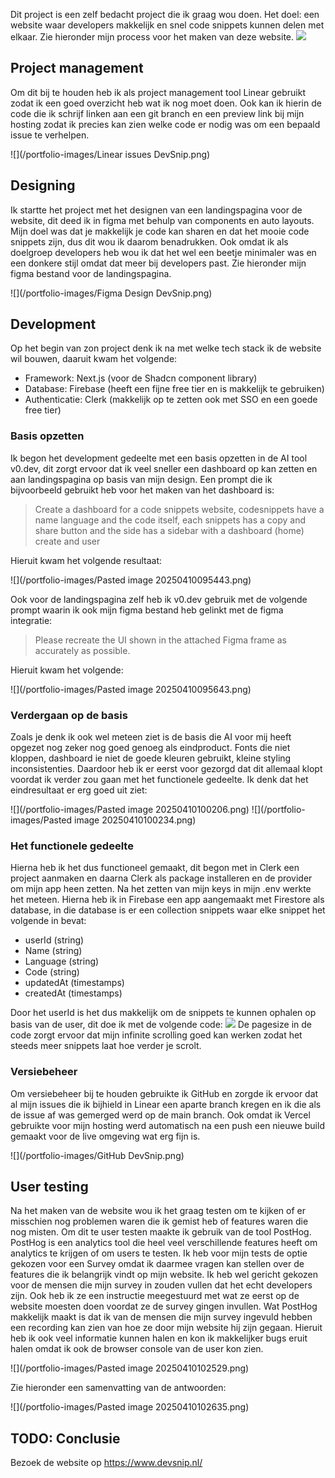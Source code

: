 Dit project is een zelf bedacht project die ik graag wou doen. Het doel: een website waar developers makkelijk en snel code snippets kunnen delen met elkaar. Zie hieronder mijn process voor het maken van deze website.
![](/portfolio-images/Process.png)
## Project management
Om dit bij te houden heb ik als project management tool Linear gebruikt zodat ik een goed overzicht heb wat ik nog moet doen. Ook kan ik hierin de code die ik schrijf linken aan een git branch en een preview link bij mijn hosting zodat ik precies kan zien welke code er nodig was om een bepaald issue te verhelpen.

![](/portfolio-images/Linear issues DevSnip.png)

## Designing
Ik startte het project met het designen van een landingspagina voor de website, dit deed ik in figma met behulp van components en auto layouts. Mijn doel was dat je makkelijk je code kan sharen en dat het mooie code snippets zijn, dus dit wou ik daarom benadrukken. Ook omdat ik als doelgroep developers heb wou ik dat het wel een beetje minimaler was en een donkere stijl omdat dat meer bij developers past. Zie hieronder mijn figma bestand voor de landingspagina.

![](/portfolio-images/Figma Design DevSnip.png)

## Development
Op het begin van zon project denk ik na met welke tech stack ik de website wil bouwen, daaruit kwam het volgende:
- Framework: Next.js (voor de Shadcn component library)
- Database: Firebase (heeft een fijne free tier en is makkelijk te gebruiken)
- Authenticatie: Clerk (makkelijk op te zetten ook met SSO en een goede free tier)
### Basis opzetten
Ik begon het development gedeelte met een basis opzetten in de AI tool v0.dev, dit zorgt ervoor dat ik veel sneller een dashboard op kan zetten en aan landingspagina op basis van mijn design. Een prompt die ik bijvoorbeeld gebruikt heb voor het maken van het dashboard is:

> Create a dashboard for a code snippets website, codesnippets have a name language and the code itself, each snippets has a copy and share button and the side has a sidebar with a dashboard (home) create and user

Hieruit kwam het volgende resultaat:

![](/portfolio-images/Pasted image 20250410095443.png)

Ook voor de landingspagina zelf heb ik v0.dev gebruik met de volgende prompt waarin ik ook mijn figma bestand heb gelinkt met de figma integratie:

> Please recreate the UI shown in the attached Figma frame as accurately as possible.

Hieruit kwam het volgende:

![](/portfolio-images/Pasted image 20250410095643.png)

### Verdergaan op de basis
Zoals je denk ik ook wel meteen ziet is de basis die AI voor mij heeft opgezet nog zeker nog goed genoeg als eindproduct. Fonts die niet kloppen, dashboard ie niet de goede kleuren gebruikt, kleine styling inconsistenties. Daardoor heb ik er eerst voor gezorgd dat dit allemaal klopt voordat ik verder zou gaan met het functionele gedeelte. Ik denk dat het eindresultaat er erg goed uit ziet:

![](/portfolio-images/Pasted image 20250410100206.png)
![](/portfolio-images/Pasted image 20250410100234.png)

### Het functionele gedeelte
Hierna heb ik het dus functioneel gemaakt, dit begon met in Clerk een project aanmaken en daarna Clerk als package installeren en de provider om mijn app heen zetten. Na het zetten van mijn keys in mijn .env werkte het meteen. Hierna heb ik in Firebase een app aangemaakt met Firestore als database, in die database is er een collection snippets waar elke snippet het volgende in bevat:

- userId (string)
- Name (string)
- Language (string)
- Code (string)
- updatedAt (timestamps)
- createdAt (timestamps)

Door het userId is het dus makkelijk om de snippets te kunnen ophalen op basis van de user, dit doe ik met de volgende code:
![](/portfolio-images/db.ts.png)
De pagesize in de code zorgt ervoor dat mijn infinite scrolling goed kan werken zodat het steeds meer snippets laat hoe verder je scrolt.

### Versiebeheer
Om versiebeheer bij te houden gebruikte ik GitHub en zorgde ik ervoor dat al mijn issues die ik bijhield in Linear een aparte branch kregen en ik die als de issue af was gemerged werd op de main branch. Ook omdat ik Vercel gebruikte voor mijn hosting werd automatisch na een push een nieuwe build gemaakt voor de live omgeving wat erg fijn is.

![](/portfolio-images/GitHub DevSnip.png)

## User testing
Na het maken van de website wou ik het graag testen om te kijken of er misschien nog problemen waren die ik gemist heb of features waren die nog misten. Om dit te user testen maakte ik gebruik van de tool PostHog. PostHog is een analytics tool die heel veel verschillende features heeft om analytics te krijgen of om users te testen. Ik heb voor mijn tests de optie gekozen voor een Survey omdat ik daarmee vragen kan stellen over de features die ik belangrijk vindt op mijn website. Ik heb wel gericht gekozen voor de mensen die mijn survey in zouden vullen dat het echt developers zijn. Ook heb ik ze een instructie meegestuurd met wat ze eerst op de website moesten doen voordat ze de survey gingen invullen. Wat PostHog makkelijk maakt is dat ik van de mensen die mijn survey ingevuld hebben een recording kan zien van hoe ze door mijn website hij zijn gegaan. Hieruit heb ik ook veel informatie kunnen halen en kon ik makkelijker bugs eruit halen omdat ik ook de browser console van de user kon zien.

![](/portfolio-images/Pasted image 20250410102529.png)

Zie hieronder een samenvatting van de antwoorden:

![](/portfolio-images/Pasted image 20250410102635.png)

## TODO: Conclusie
Bezoek de website op https://www.devsnip.nl/